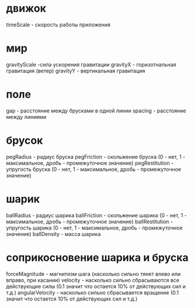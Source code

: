 # движок
timeScale - скорость работы приложения

# мир
gravityScale -сила ускорения гравитации
gravityX - горизотнальная гравитация (ветер)
gravityY - вертикальная гравитация

# поле
gap - расстояние между брусками в одной линии
spacing - расстояние между линиями

# брусок
pegRadius - радиус бруска
pegFriction - скольжение бруска (0 - нет, 1 - максимальное, дробь - промежуточное значение)
pegRestitution - упругость бруска (0 - нет, 1 - максимальное, дробь - промежуточное значение)
  
# шарик
ballRadius - радиус шарика
ballFriction - скольжение шарика (0 - нет, 1 - максимальное, дробь - промежуточное значение)
ballRestitution - упругость шарика (0 - нет, 1 - максимальное, дробь - промежуточное значение)
ballDensity - масса шарика

# соприкосновение шарика и бруска
forceMagnitude - магнитизм шага (насколько сильно тянет влево или вправо, при касании) 
velocity - насколько сильно сбрасываются все действующие силы (0.1 значит что остается 10% от действующих сил и т.д.)
angularVelocity - насколько сильно сбрасывается вращение (0.1 значит что остается 10% от действующих сил и т.д.)